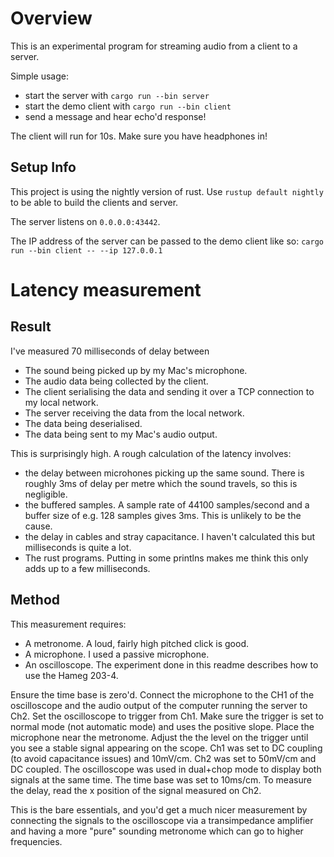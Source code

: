 # Overview

This is an experimental program for streaming audio from a client to a server.

Simple usage:
 - start the server with `cargo run --bin server`
 - start the demo client with `cargo run --bin client`
 - send a message and hear echo'd response!

The client will run for 10s. Make sure you have headphones in!

## Setup Info
This project is using the nightly version of rust. Use `rustup default nightly` to be able to build the clients and server.

The server listens on `0.0.0.0:43442`.

The IP address of the server can be passed to the demo client like so: `cargo run --bin client -- --ip 127.0.0.1`

# Latency measurement
## Result
I've measured 70 milliseconds of delay between 
 - The sound being picked up by my Mac's microphone.
 - The audio data being collected by the client.
 - The client serialising the data and sending it over a TCP connection to my local network.
 - The server receiving the data from the local network.
 - The data being deserialised.
 - The data being sent to my Mac's audio output.
   
This is surprisingly high. A rough calculation of the latency involves:
 - the delay between microhones picking up the same sound. There is roughly 3ms of delay per metre which the sound travels, so this is negligible.
 - the buffered samples. A sample rate of 44100 samples/second and a buffer size of e.g. 128 samples gives 3ms. This is unlikely to be the cause.
 - the delay in cables and stray capacitance. I haven't calculated this but milliseconds is quite a lot.
 - The rust programs. Putting in some printlns makes me think this only adds up to a few milliseconds.


## Method
This measurement requires:
- A metronome. A loud, fairly high pitched click is good.
- A microphone. I used a passive microphone.
- An oscilloscope. The experiment done in this readme describes how to use the Hameg 203-4.

Ensure the time base is zero'd. Connect the microphone to the CH1 of the oscilloscope and the audio output of the computer running the server to Ch2. Set the oscilloscope to trigger from Ch1. Make sure the trigger is set to normal mode (not automatic mode) and uses the positive slope. Place the microphone near the metronome. Adjust the the level on the trigger until you see a stable signal appearing on the scope. Ch1 was set to DC coupling (to avoid capacitance issues) and 10mV/cm. Ch2 was set to 50mV/cm and DC coupled. The oscilloscope was used in dual+chop mode to display both signals at the same time. The time base was set to 10ms/cm. To measure the delay, read the x position of the signal measured on Ch2.

This is the bare essentials, and you'd get a much nicer measurement by connecting the signals to the oscilloscope via a transimpedance amplifier and having a more "pure" sounding metronome which can go to higher frequencies.
